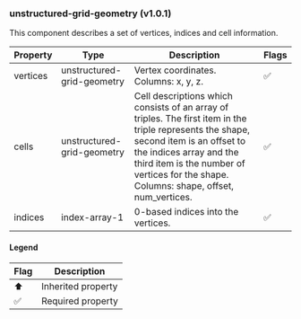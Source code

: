 ### unstructured-grid-geometry (v1.0.1)
This component describes a set of vertices, indices and cell information.

| Property | Type | Description | Flags |
|---|---|---|---|
| vertices | unstructured-grid-geometry | Vertex coordinates. Columns: x, y, z. | ✅ |
| cells | unstructured-grid-geometry | Cell descriptions which consists of an array of triples. The first item in the triple represents the shape, second item is an offset to the indices array and the third item is the number of vertices for the shape. Columns: shape, offset, num_vertices. | ✅ |
| indices | index-array-1 | 0-based indices into the vertices. | ✅ |


#### Legend

| Flag | Description |
| --- | --- |
| ⬆️ | Inherited property |
| ✅ | Required property |

